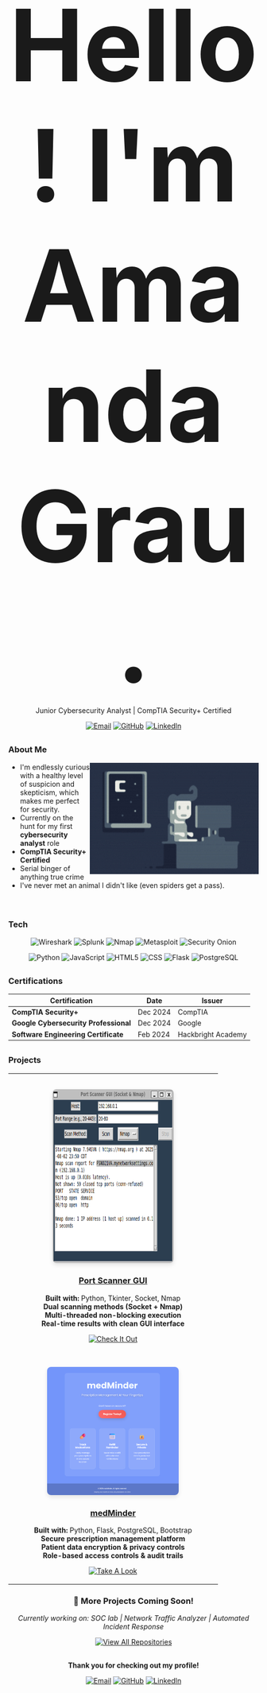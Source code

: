 <div align="center">

<strong style="font-size: 12.5rem;">Hello! I'm Amanda Grau.</strong><br>
Junior Cybersecurity Analyst | CompTIA Security+ Certified

[![Email](https://img.shields.io/badge/Email-00c176?style=for-the-badge&logo=gmail&logoColor=white)](mailto:agrau.dev@gmail.com)
[![GitHub](https://img.shields.io/badge/GitHub-333c76?style=for-the-badge&logo=github&logoColor=white)](https://github.com/AmandaGrau)
[![LinkedIn](https://img.shields.io/badge/LinkedIn-3B82F6?style=for-the-badge&logo=linkedin&logoColor=white)](https://linkedin.com/in/amandargrau)

</div>

##
### About Me
<img align="right" alt="Terminal" width="340" height="224" src="https://raw.githubusercontent.com/AVS1508/AVS1508/master/assets/Night-Coding.gif">

+ I'm endlessly curious with a healthy level of suspicion and skepticism,
  which makes me perfect for security. 
+ Currently on the hunt for my first **cybersecurity analyst** role 
+ **CompTIA Security+ Certified**
+ Serial binger of anything true crime
+ I've never met an animal I didn't like (even spiders get a pass).

<br>

##
### Tech

<div align="center">

![Wireshark](https://img.shields.io/badge/Wireshark-3B82F6?style=for-the-badge&logo=wireshark&logoColor=white)
![Splunk](https://img.shields.io/badge/Splunk-00c176?style=for-the-badge&logo=tenable&logoColor=white)
![Nmap](https://img.shields.io/badge/Nmap-EF4444?style=for-the-badge&logo=nmap&logoColor=white)
![Metasploit](https://img.shields.io/badge/Metasploit-AB47BC?style=for-the-badge&logo=metasploit&logoColor=white)
![Security Onion](https://img.shields.io/badge/Security%20Onion-F97316?style=for-the-badge&logo=burpsuite&logoColor=white)

</div>

<div align="center">

![Python](https://img.shields.io/badge/Python-AB47BC?style=for-the-badge&logo=python&logoColor=white)
![JavaScript](https://img.shields.io/badge/JavaScript-F97316?style=for-the-badge&logo=javascript&logoColor=white)
![HTML5](https://img.shields.io/badge/HTML5-FFCA28?style=for-the-badge&logo=html5&logoColor=white)
![CSS](https://img.shields.io/badge/CSS-3B82F6?style=for-the-badge&logo=css&logoColor=white)
![Flask](https://img.shields.io/badge/Flask-EF4444?style=for-the-badge&logo=flask&logoColor=white)
![PostgreSQL](https://img.shields.io/badge/PostgreSQL-10B981?style=for-the-badge&logo=postgresql&logoColor=white)

</div>

##
### Certifications

<div align="center">

| Certification |  Date | Issuer 
|---|---|---|
| **CompTIA Security+** | Dec 2024 | CompTIA |
| **Google Cybersecurity Professional** | Dec 2024 | Google |
| **Software Engineering Certificate** | Feb 2024 | Hackbright Academy |

</div>

##
### Projects

<table width="100%" align="center">
<tr>

<td width="50%" align="center">

<img src="https://raw.githubusercontent.com/AmandaGrau/Assets/main/port-scanner.png"
    alt="Port Scanner GUI" 
     width="60%" 
     style="margin-top: 15px; border-radius: 8px; box-shadow: 0 4px 8px rgba(0,0,0,0.1); height: 350px; width: 350;"/>

<div align="center">

### [Port Scanner GUI](https://github.com/AmandaGrau/port_scanner)

**Built with:** Python, Tkinter, Socket, Nmap       
**Dual scanning methods (Socket + Nmap)**  
**Multi-threaded non-blocking execution**  
**Real-time results with clean GUI interface**  

</div>

<div align="center">

[![Check It Out](https://img.shields.io/badge/Check_It_Out-3B82F6?style=for-the-badge&logo=github&logoColor=white)](https://github.com/AmandaGrau/port_scanner)

</div>

<tr>
<td width="100%" align="center">

<img src="https://raw.githubusercontent.com/AmandaGrau/Assets/main/medMinder-home.png" 
    alt="medMinder App" 
     width="65%" 
     style="margin-top: 15px; border-radius: 8px; box-shadow: 0 4px 8px rgba(0,0,0,0.1); max-height: 350px; max-width: 400;"/>

<div align="center">

### [medMinder](https://github.com/AmandaGrau/medMinder)

**Built with:** Python, Flask, PostgreSQL, Bootstrap    
**Secure prescription management platform**  
**Patient data encryption & privacy controls**  
**Role-based access controls & audit trails**

</div>

<div align="center">

[![Take A Look](https://img.shields.io/badge/Take_A_Look-AB47BC?style=for-the-badge&logo=github&logoColor=white)](https://github.com/AmandaGrau/medMinder)

</div>

</td>
</tr>
</table>

<div align="center">

### 🚀 More Projects Coming Soon!

*Currently working on: SOC lab | Network Traffic Analyzer | Automated Incident Response*

[![View All Repositories](https://img.shields.io/badge/View_All_Repositories-333c76?style=for-the-badge&logo=github&logoColor=white)](https://github.com/AmandaGrau?tab=repositories)

</div>

##
<div align="center">

**Thank you for checking out my profile!** 

[![Email](https://img.shields.io/badge/Email-00c176?style=for-the-badge&logo=gmail&logoColor=white)](mailto:agrau.dev@gmail.com)
[![GitHub](https://img.shields.io/badge/GitHub-333c76?style=for-the-badge&logo=github&logoColor=white)](https://github.com/AmandaGrau)
[![LinkedIn](https://img.shields.io/badge/LinkedIn-3B82F6?style=for-the-badge&logo=linkedin&logoColor=white)](https://linkedin.com/in/amandargrau)
<!-- [![Portfolio](https://img.shields.io/badge/Portfolio-A855F7?style=for-the-badge&logo=firefox&logoColor=white)](https://your-portfolio-link.com) -->

##
